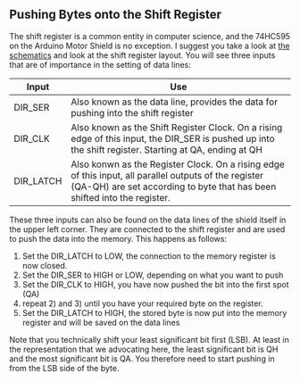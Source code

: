 ## Pushing Bytes onto the Shift Register

The shift register is a common entity in computer science, and the 74HC595 on 
the Arduino Motor Shield is no exception. I suggest you take a look at [the schematics](https://github.com/JelteDirks/motor-shield-control/blob/aab81d02e55ea8caf1bc7d661d84cc2a877116a5/arduino%20motor%20shield%20schematic.jpeg)
and look at the shift register layout. You will see three inputs that are of
importance in the setting of data lines:

| Input     | Use                                                                                                                                                                               |
|-----------|-----------------------------------------------------------------------------------------------------------------------------------------------------------------------------------|
| DIR_SER   | Also known as the data line, provides the data for pushing into the shift register                                                                                                |
| DIR_CLK   | Also known as the Shift Register Clock. On a rising edge of this input, the DIR_SER is pushed up into the shift register. Starting at QA, ending at QH                            |
| DIR_LATCH | Also konwn as the Register Clock. On a rising edge of this input, all parallel outputs of the register (QA-QH) are set according to byte that has been shifted into the register. |

These three inputs can also be found on the data lines of the shield itself in
the upper left corner. They are connected to the shift register and are used
to push the data into the memory. This happens as follows:

1) Set the DIR_LATCH to LOW, the connection to the memory register is now closed.
2) Set the DIR_SER to HIGH or LOW, depending on what you want to push
3) Set the DIR_CLK to HIGH, you have now pushed the bit into the first spot (QA)
4) repeat 2) and 3) until you have your required byte on the register.
5) Set the DIR_LATCH to HIGH, the stored byte is now put into the memory register
   and will be saved on the data lines

Note that you technically shift your least significant bit first (LSB). At least
in the representation that we advocating here, the least significant bit is
QH and the most significant bit is QA. You therefore need to start pushing in
from the LSB side of the byte.
